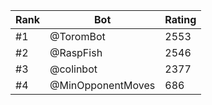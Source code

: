 Rank|Bot|Rating
---|---|---
#1|@ToromBot|2553
#2|@RaspFish|2546
#3|@colinbot|2377
#4|@MinOpponentMoves|686
